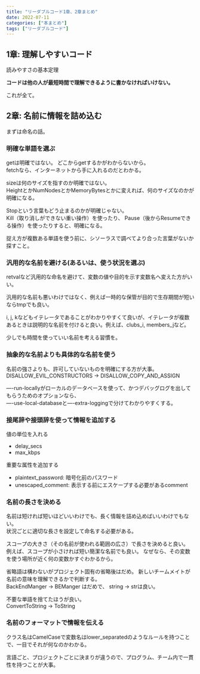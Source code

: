 ```yaml
---
title: "リーダブルコード1章、2章まとめ"
date: 2022-07-11
categories: ["本まとめ"]
tags: ["リーダブルコード"]
---
```


## 1章: 理解しやすいコード

読みやすさの基本定理

**コードは他の人が最短時間で理解できるように書かなければいけない。**

これが全て。

## 2章: 名前に情報を詰め込む

まずは命名の話。

### 明確な単語を選ぶ 
getは明確ではない。
どこからgetするかがわからないから。  
fetchなら、インターネットから手に入れるのだとわかる。


sizeは何のサイズを指すのか明確ではない。  
HeightとかNumNodesとかMemoryBytesとかに変えれば、何のサイズなのかが明確になる。


Stopという言葉もどう止まるのかが明確じゃない。  
Kill（取り消しができない重い操作）を使ったり、
Pause（後からResumeできる操作）を使ったりすると、明確になる。


捉え方が複数ある単語を使う前に、シソーラスで調べてより合った言葉がないか探すこと。


### 汎用的な名前を避ける(あるいは、使う状況を選ぶ) 

retvalなど汎用的な命名を避けて、変数の値や目的を示す変数名へ変えた方がいい。

汎用的な名前も悪いわけではなく、例えば一時的な保管が目的で生存期間が短いならtmpでも良い。

i, j, kなどもイテレータであることがわかりやすくて良いが、イテレータが複数あるときは説明的な名前を付けると良い。例えば、clubs_i, members_jなど。

少しでも時間を使っていい名前を考える習慣を。

### 抽象的な名前よりも具体的な名前を使う
名前の強さよりも、許可していないものを明確にする方が大事。  
DISALLOW_EVIL_CONSTRUCTORS → DISALLOW_COPY_AND_ASSIGN 

—-run-locallyがローカルのデータベースを使って、かつデバッグログを出してもらうためのオプションなら、  
—-use-local-databaseと—-extra-loggingで分けてわかりやすくする。

### 接尾辞や接頭辞を使って情報を追加する 

値の単位を入れる
* delay_secs
* max_kbps

重要な属性を追加する
* plaintext_password: 暗号化前のパスワード
* unescaped_comment: 表示する前にエスケープする必要があるcomment

### 名前の長さを決める 
名前は短ければ短いほどいいわけでも、長く情報を詰め込めばいいわけでもない。  
状況ごとに適切な長さを設定して命名する必要がある。

スコープの大きさ（その名前が使われる範囲の広さ）で長さを決めると良い。  
例えば、スコープが小さければ短い簡潔な名前でも良い。
なぜなら、その変数を使う場所が近く何の変数かすぐわかるから。

省略語は構わないがプロジェクト固有の省略後はだめ。
新しいチームメイトが名前の意味を理解できるかで判断する。  
BackEndManger → BEManger はだめで、
string → strは良い。

不要な単語を捨てたほうが良い。  
ConvertToString → ToString

### 名前のフォーマットで情報を伝える 
クラス名はCamelCaseで変数名はlower_separatedのようなルールを持つことで、一目でそれが何なのかわかる。

言語ごと、プロジェクトごとに決まりが違うので、プログラム、チーム内で一貫性を持つことが大事。